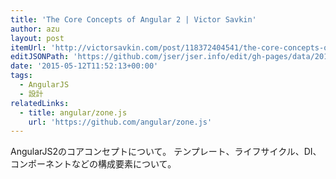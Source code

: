```yaml
---
title: 'The Core Concepts of Angular 2 | Victor Savkin'
author: azu
layout: post
itemUrl: 'http://victorsavkin.com/post/118372404541/the-core-concepts-of-angular-2'
editJSONPath: 'https://github.com/jser/jser.info/edit/gh-pages/data/2015/05/index.json'
date: '2015-05-12T11:52:13+00:00'
tags:
  - AngularJS
  - 設計
relatedLinks:
  - title: angular/zone.js
    url: 'https://github.com/angular/zone.js'
---
```

AngularJS2のコアコンセプトについて。
テンプレート、ライフサイクル、DI、コンポーネントなどの構成要素について。
